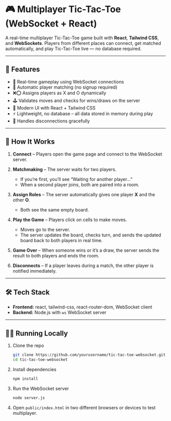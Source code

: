 # 🎮 Multiplayer Tic-Tac-Toe (WebSocket + React)

A real-time multiplayer Tic-Tac-Toe game built with **React**, **Tailwind CSS**, and **WebSockets**.
Players from different places can connect, get matched automatically, and play Tic-Tac-Toe live — no database required.

---

## 🚀 Features

* 🔗 Real-time gameplay using WebSocket connections
* 👥 Automatic player matching (no signup required)
* ❌⭕ Assigns players as X and O dynamically
* 🕹️ Validates moves and checks for wins/draws on the server
* 🎨 Modern UI with React + Tailwind CSS
* ⚡ Lightweight, no database – all data stored in memory during play
* 🔌 Handles disconnections gracefully

---

## 📝 How It Works

1. **Connect** – Players open the game page and connect to the WebSocket server.

2. **Matchmaking** – The server waits for two players.

   * If you’re first, you’ll see “Waiting for another player…”
   * When a second player joins, both are paired into a room.

3. **Assign Roles** – The server automatically gives one player **X** and the other **O**.

   * Both see the same empty board.

4. **Play the Game** – Players click on cells to make moves.

   * Moves go to the server.
   * The server updates the board, checks turn, and sends the updated board back to both players in real time.

5. **Game Over** – When someone wins or it’s a draw, the server sends the result to both players and ends the room.

6. **Disconnects** – If a player leaves during a match, the other player is notified immediately.

---

## 🛠️ Tech Stack

* **Frontend:** react, tailwind-css, react-router-dom, WebSocket client
* **Backend:** Node.js with `ws` WebSocket server

---

## 🏃‍♂️ Running Locally

1. Clone the repo

   ```bash
   git clone https://github.com/yourusername/tic-tac-toe-websocket.git
   cd tic-tac-toe-websocket
   ```

2. Install dependencies

   ```bash
   npm install
   ```

3. Run the WebSocket server

   ```bash
   node server.js
   ```

4. Open `public/index.html` in two different browsers or devices to test multiplayer.